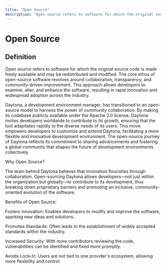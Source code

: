 ```yaml
---
title: "Open Source"
description: "Open source refers to software for which the original source code is made freely available and may be redistributed and modified. The core ethos of open-source software revolves around collaboration, transparency, and community-driven improvement. This approach allows developers to examine, alter, and enhance the software, resulting in rapid innovation and widespread adoption across the industry."
---
```


# Open Source

## Definition

Open source refers to software for which the original source code is made freely available and may be redistributed and modified. The core ethos of open-source software revolves around collaboration, transparency, and community-driven improvement. This approach allows developers to examine, alter, and enhance the software, resulting in rapid innovation and widespread adoption across the industry.

Daytona, a development environment manager, has transitioned to an open-source model to harness the power of community collaboration. By making its codebase publicly available under the Apache 2.0 license, Daytona invites developers worldwide to contribute to its growth, ensuring that the tool adapitates rapidly to the diverse needs of its users. This move empowers developers to customize and extend Daytona, facilitating a more flexible and innovative development environment. The open-source journey of Daytona reflects its commitment to sharing advancements and fostering a global community that shapes the future of development environments collectively.

Why Open Source?

The team behind Daytona believes that innovation flourishes through collaboration. Open-sourcing Daytona allows developers—not just within the organization but globally—to contribute to its development, thus breaking down proprietary barriers and promoting an inclusive, community-oriented evolution of the software.

Benefits of Open Source:

Fosters Innovation: Enables developers to modify and improve the software, sparking new ideas and solutions.

Promotes Standards: Often leads to the establishment of widely accepted standards within the industry.

Increased Security: With more contributors reviewing the code, vulnerabilities can be identified and fixed more promptly.

Avoids Lock-In: Users are not tied to one provider's ecosystem, allowing more flexibility and control.


